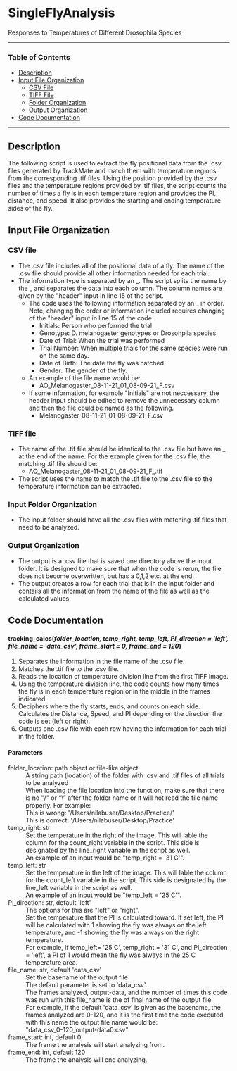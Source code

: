 # SingleFlyAnalysis
Responses to Temperatures of Different Drosophila Species

---

### Table of Contents

- [Description](#description)
- [Input File Organization](#input-file-organization)
	- [CSV File](#csv-file)
	- [TIFF File](#tiff-file)
  - [Folder Organization](#folder-organization)
  - [Output Organization](#output-organization)
- [Code Documentation](#code-documentation)

---

## Description

The following script is used to extract the fly positional data from the .csv files generated by TrackMate and match them with temperature regions from the corresponding .tif files. 
Using the position provided by the .csv files and the temperature regions provided by .tif files, the script counts the number of times a fly is in each temperature region and provides the PI, distance, and speed.
It also provides the starting and ending temperature sides of the fly.

## Input File Organization

### CSV file
  - The .csv file includes all of the positional data of a fly. The name of the .csv file should provide all other information needed for each trial.
  - The information type is separated by an _. The script splits the name by the _ and separates the data into each column. The column names are given by the "header" input in line 15 of the script.
      - The code uses the following information separated by an _ in order. Note, changing the order or information included requires changing of the "header" input in line 15 of the code.
          - Initials: Person who performed the trial
          - Genotype: D. melanogaster genotypes or Drosohpila species
          - Date of Trial: When the trial was performed
          - Trial Number: When multiple trials for the same species were run on the same day.
          - Date of Birth: The date the fly was hatched.
          - Gender: The gender of the fly.
      - An example of the file name would be:
          - AO_Melanogaster_08-11-21_01_08-09-21_F.csv
      - If some information, for example "Initials" are not neccessary, the header input should be edited to remove the unnecessary column and then the file could be named as the following.
          - Melanogaster_08-11-21_01_08-09-21_F.csv
          
### TIFF file
  - The name of the .tif file should be identical to the .csv file but have an _ at the end of the name. For the example given for the .csv file, the matching .tif file should be:
      - AO_Melanogaster_08-11-21_01_08-09-21_F_.tif
  - The script uses the name to match the .tif file to the .csv file so the temperature information can be extracted. 
  
### Input Folder Organization
  - The input folder should have all the .csv files with matching .tif files that need to be analyzed.
  
### Output Organization
  - The output is a .csv file that is saved one directory above the input folder. It is designed to make sure that when the code is rerun, the file does not become overwritten, but has a 0,1,2 etc. at the end.
  - The output creates a row for each trial that is in the input folder and contails all the information from the name of the file as well as the calculated values.

## Code Documentation

#### tracking_calcs(*folder_location, temp_right, temp_left, PI_direction = 'left', file_name = 'data_csv', frame_start = 0, frame_end = 120*)  
  
1) Separates the information in the file name of the .csv file.
2) Matches the .tif file to the .csv file. 
3) Reads the location of temperature division line from the first TIFF image.
4) Using the temperature division line, the code counts how many times the fly is in each temperature region or in the middle in the frames indicated. 
5) Deciphers where the fly starts, ends, and counts on each side. Calculates the Distance, Speed, and PI depending on the direction the code is set (left or right).
6) Outputs one .csv file with each row having the information for each trial in the folder.
  
#### Parameters
<dl>
	<dt>folder_location: path object or file-like object</dt> 
		<dd>A string path (location) of the folder with .csv and .tif files of all trials to be analyzed</dd>
		<dd>When loading the file location into the function, make sure that there is no "/" or “\” after the folder name or it will not read the file name properly. For example:</dd>
		<dd>This is wrong: '/Users/nilabuser/Desktop/Practice/'</dd>
		<dd>This is correct: '/Users/nilabuser/Desktop/Practice'</dd>
	<dt>temp_right: str </dt> 
		<dd>Set the temperature in the right of the image. This will lable the column for the count_right variable in the script. This side is designated by the line_right variable in the script as well.</dd>
    <dd> An example of an input would be "temp_right = '31 C'".
	<dt>temp_left: str</dt>
		<dd>Set the temperature in the left of the image. This will lable the column for the count_left variable in the script. This side is designated by the line_left variable in the script as well.</dd>
		<dd> An example of an input would be "temp_left = '25 C'".
	<dt>PI_direction: str, default 'left'</dt>
    <dd> The options for this are "left" or "right". </dd>
		<dd> Set the temperature that the PI is calculated toward. If set left, the PI will be calculated with 1 showing the fly was always on the left temperature, and -1 showing the fly was always on the right temperature.</dd>
		<dd>For example, if temp_left= '25 C', temp_right = '31 C', and PI_direction = 'left', a PI of 1 would mean the fly was always in the 25 C temperature area. </dd>
	<dt>file_name: str, default 'data_csv'</dt>
		<dd>Set the basename of the output file</dd> 
		<dd>The default parameter is set to 'data_csv'.</dd>
    <dd> The frames analyzed, output-data, and the number of times this code was run with this file_name is the of final name of the output file. 
    <dd> For example, if the default 'data_csv' is given as the basename, the frames analyzed are 0-120, and it is the first time the code executed with this name the output file name would be:
    <dd> "data_csv_0-120_output-data0.csv"
	<dt>frame_start: int, default 0 </dt>
		<dd>The frame the analysis will start analyzing from.</dd>
  <dt>frame_end: int, default 120 </dt>
		<dd>The frame the analysis will end analyzing.</dd>
</dl>
